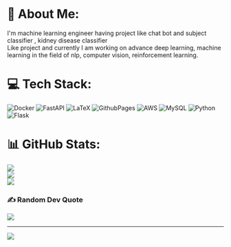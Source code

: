 # 💫 About Me:
I'm machine learning engineer having project like chat bot and subject classifier , kidney disease classifier <br>Like project and currently I am working on advance deep learning, machine learning in the field of nlp, computer vision, reinforcement learning. 


# 💻 Tech Stack:
![Docker](https://img.shields.io/badge/docker-%230db7ed.svg?style=for-the-badge&logo=docker&logoColor=white) ![FastAPI](https://img.shields.io/badge/FastAPI-005571?style=for-the-badge&logo=fastapi)  ![LaTeX](https://img.shields.io/badge/latex-%23008080.svg?style=for-the-badge&logo=latex&logoColor=white) ![GithubPages](https://img.shields.io/badge/github%20pages-121013?style=for-the-badge&logo=github&logoColor=white) ![AWS](https://img.shields.io/badge/AWS-%23FF9900.svg?style=for-the-badge&logo=amazon-aws&logoColor=white)
![MySQL](https://img.shields.io/badge/mysql-4479A1.svg?style=for-the-badge&logo=mysql&logoColor=white) ![Python](https://img.shields.io/badge/python-3670A0?style=for-the-badge&logo=python&logoColor=ffdd54) ![Flask](https://img.shields.io/badge/flask-%23000.svg?style=for-the-badge&logo=flask&logoColor=white)

# 📊 GitHub Stats:
![](https://github-readme-stats.vercel.app/api?username=Deepak-2001-py&theme=dark&hide_border=false&include_all_commits=false&count_private=false)<br/>
![](https://github-readme-streak-stats.herokuapp.com/?user=Deepak-2001-py&theme=dark&hide_border=false)<br/>
![](https://github-readme-stats.vercel.app/api/top-langs/?username=Deepak-2001-py&theme=dark&hide_border=false&include_all_commits=false&count_private=false&layout=compact)

### ✍️ Random Dev Quote
![](https://quotes-github-readme.vercel.app/api?type=horizontal&theme=radical)

---
[![](https://visitcount.itsvg.in/api?id=Deepak-2001-py&icon=0&color=0)](https://visitcount.itsvg.in)

<!-- Proudly created with GPRM ( https://gprm.itsvg.in ) -->
